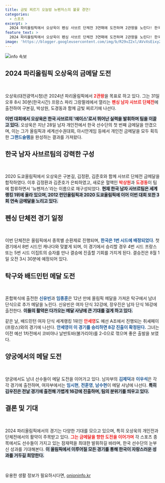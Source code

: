 ```yaml
---
title: 금빛 찌르기 오늘밤 뉴펜저스의 불꽃 경연!
categories:
  - 스포츠
excerpt: >
  2024 파리올림픽에서 오상욱이 펜싱 사브르 단체전 3연패에 도전하며 2관왕을 노린다! 한국 남자 사브르팀은 뉴펜저스로 재결합해 금빛 찌르기를 기대하고 있다. 추가로 탁구, 배드민턴, 양궁에서도 메달 사냥에 나선다!
feature_text: >
  2024 파리올림픽에서 오상욱이 펜싱 사브르 단체전 3연패에 도전하며 2관왕을 노린다! 한국 남자 사브르팀은 뉴펜저스로 재결합해 금빛 찌르기를 기대하고 있다. 추가로 탁구, 배드민턴, 양궁에서도 메달 사냥에 나선다!
image: 'https://blogger.googleusercontent.com/img/b/R29vZ2xl/AVvXsEixyZcFfHzMRdzZMjFBmAUKJYCLCGyLL1o632UiGVXcaFdKo_bkvkuCioo0uUKlGfBVcT3P84aROyZIXSBEx3Aw5nCQ3pTgDom1WDC4m8eifvWiAmWEEVb4x6G_l8C0QH225ldMjyaFvpxGEBGNO37VmDTDMHGhJPq73UglMfDca1-0aw/s1600/blogspot.png'
---
```


<p><img src="https://blogger.googleusercontent.com/img/b/R29vZ2xl/AVvXsEixyZcFfHzMRdzZMjFBmAUKJYCLCGyLL1o632UiGVXcaFdKo_bkvkuCioo0uUKlGfBVcT3P84aROyZIXSBEx3Aw5nCQ3pTgDom1WDC4m8eifvWiAmWEEVb4x6G_l8C0QH225ldMjyaFvpxGEBGNO37VmDTDMHGhJPq73UglMfDca1-0aw/s1600/blogspot.png" alt="info 속보" /></p>

<h2 data-ke-size="size26">2024 파리올림픽 오상욱의 금메달 도전</h2>

<p data-ke-size="size16">&nbsp;</p>

<p>오상욱(대전광역시청)은 2024년 파리올림픽에서 <b><span style="color: #ee2323;">2관왕</span></b>을 목표로 하고 있다. 그는 31일 오후 8시 30분(한국시간) 프랑스 파리 그랑팔레에서 열리는 <b><span style="color: #ee2323;">펜싱 남자 사브르 단체전</span></b>에 출전하여 구본길, 박상원, 도경동과 함께 금빛 찌르기에 나선다. </p>

<p><b><span style="background-color: #21538527;">이번 대회에서 오상욱은 한국 사브르의 '에이스'로서 뛰어난 실력을 발휘하며 팀을 이끌고 있다.</span></b> 오상욱은 지난 28일 남자 개인전에서 한국 선수단의 첫 번째 금메달을 안겼으며, 이는 그가 올림픽과 세계선수권대회, 아시안게임 등에서 개인전 금메달을 모두 획득한 <b><span style="color: #1a5490;">그랜드슬램</span></b>을 완성하는 결과를 가져왔다. </p>

<h2 data-ke-size="size26">한국 남자 사브르팀의 강력한 구성</h2>

<p data-ke-size="size16">&nbsp;</p>

<p>2020 도쿄올림픽에서 오상욱은 구본길, 김정환, 김준호와 함께 사브르 단체전 금메달을 합작하였다. 이후 김정환과 김준호가 은퇴하였고, 새로운 혈액인 <b><span style="color: #ee2323;">박상원</span></b>과 <b><span style="color: #ee2323;">도경동</span></b>이 팀에 합류하면서 '뉴펜저스'라는 이름으로 재구성되었다. <b><span style="background-color: #21538527;">현재 한국 남자 사브르팀은 세계랭킹 1위에 올라 있으며, 2012 런던올림픽과 2020 도쿄올림픽에 이어 이번 대회 또한 3회 연속 금메달을 노리고 있다.</span></b> </p>

<h2 data-ke-size="size26">펜싱 단체전 경기 일정</h2>

<p data-ke-size="size16">&nbsp;</p>

<p>이번 단체전은 올림픽에서 종목별 순환제로 진행되며, <b><span style="color: #1a5490;">한국은 1번 시드에 배정되었다</span></b>. 첫 경기에서 8번 시드인 캐나다와 맞붙게 되며, 이 경기에서 승리할 경우 4번 시드 프랑스 또는 5번 시드 이집트의 승자를 만나 결승에 진출할 기회를 가지게 된다. 결승전은 8월 1일 오전 3시 30분에 예정되어 있다. </p>

<h2 data-ke-size="size26">탁구와 배드민턴 메달 도전</h2>

<p data-ke-size="size16">&nbsp;</p>

<p>혼합복식에 출전한 <b><span style="color: #1a5490;">신유빈</span></b>과 <b><span style="color: #1a5490;">임종훈</span></b>은 12년 만에 올림픽 메달을 가져온 탁구에서 남녀 단식으로 추가 메달을 노린다. 신유빈은 여자 단식 32강에, 장우진은 남자 단식 16강에 출전한다. <b><span style="background-color: #21538527;">이들의 활약은 다가오는 메달 사냥에 큰 기대를 걸게 하고 있다.</span></b></p>

<p>같은 날, 배드민턴 여자 단식 세계랭킹 1위인 <b><span style="color: #ee2323;">안세영</span></b>도 예선 A조에서 진행되는 취셰페이(프랑스)와의 경기에 나선다. <b><span style="color: #1a5490;">안세영이 이 경기를 승리하면 8강 진출이 확정된다.</span></b> 그녀는 이전 예선 1차전에서 코비야나 날반토바(불가리아)를 2-0으로 꺾으며 좋은 출발을 보였다. </p>

<h2 data-ke-size="size26">양궁에서의 메달 도전</h2>

<p data-ke-size="size16">&nbsp;</p>

<p>양궁에서도 남녀 선수들이 메달 도전을 이어가고 있다. 남자부의 <b><span style="color: #1a5490;">김제덕</span></b>과 <b><span style="color: #1a5490;">이우석</span></b>은 각각 경기에 출전하며, 여자부에서는 <b><span style="color: #1a5490;">임시현</span></b>, <b><span style="color: #1a5490;">전훈영</span></b>, <b><span style="color: #1a5490;">남수현</span></b>이 메달 사냥에 나선다. <b><span style="background-color: #21538527;">특히 김우진은 전날 경기에 출전해 가볍게 16강에 진출하며, 팀의 분위기를 띄우고 있다.</span></b></p>

<h2 data-ke-size="size26">결론 및 기대</h2>

<p data-ke-size="size16">&nbsp;</p>

<p>2024 파리올림픽에서의 경기는 다양한 기대를 모으고 있으며, 특히 오상욱의 개인전과 단체전에서의 활약이 주목받고 있다. <b><span style="color: #ee2323;">그는 금메달을 향한 도전을 이어가며</span></b> 각 스포츠 종목에서도 선수들이 가지고 있는 잠재력을 최대한 발휘하길 바라며, 한국 선수단의 눈부신 성과를 기대해본다. <b><span style="background-color: #21538527;">이 올림픽에서 이루어질 모든 경기를 통해 한국이 자랑스러운 성과를 거두길 희망한다.</span></b> </p>

<p data-ke-size="size16">&nbsp;</p>
유용한 생활 정보가 필요하시다면, <a href="https://onioninfo.kr" rel="dofollow">onioninfo.kr</a>


